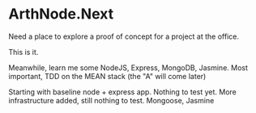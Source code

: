 # ArthNode.Next
Need a place to explore a proof of concept for a project at the office.

This is it.

Meanwhile, learn me some NodeJS, Express, MongoDB, Jasmine.
Most important, TDD on the MEAN stack (the "A" will come later)

Starting with baseline node + express app.  Nothing to test yet.
More infrastructure added, still nothing to test.  Mongoose, Jasmine
